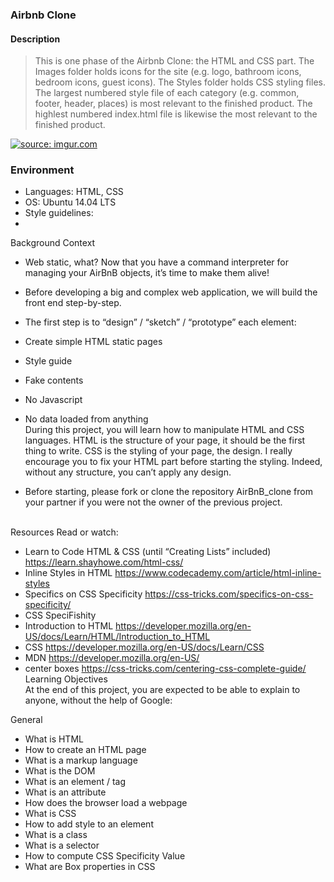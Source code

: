### Airbnb Clone

#### Description
> This is one phase of the Airbnb Clone: the HTML and CSS part. The Images
> folder holds icons for the site (e.g. logo, bathroom icons, bedroom icons,
> guest icons). The Styles folder holds CSS styling files. The largest numbered
> style file of each category (e.g. common, footer, header, places) is most
> relevant to the finished product. The highlest numbered index.html file is
> likewise the most relevant to the finished product.

<a href="https://imgur.com/XIiAWlR"><img src="https://i.imgur.com/XIiAWlR.png" title="source: imgur.com" /></a>

### Environment
* Languages: HTML, CSS
* OS: Ubuntu 14.04 LTS
* Style guidelines: 
* 

Background Context
- Web static, what?
Now that you have a command interpreter for managing your AirBnB objects, it’s time to make them alive!

- Before developing a big and complex web application, we will build the front end step-by-step.

- The first step is to “design” / “sketch” / “prototype” each element:

- Create simple HTML static pages<br>
- Style guide<br>
- Fake contents<br>
- No Javascript<br>
- No data loaded from anything<br>
During this project, you will learn how to manipulate HTML and CSS languages. HTML is the structure of your page, it should be the first thing to write. CSS is the styling of your page, the design. I really encourage you to fix your HTML part before starting the styling. Indeed, without any structure, you can’t apply any design.<br>

* Before starting, please fork or clone the repository AirBnB_clone from your partner if you were not the owner of the previous project.
<br>
Resources
Read or watch:<br>

- Learn to Code HTML & CSS (until “Creating Lists” included) https://learn.shayhowe.com/html-css/<br>
- Inline Styles in HTML https://www.codecademy.com/article/html-inline-styles<br>
- Specifics on CSS Specificity https://css-tricks.com/specifics-on-css-specificity/<br>
- CSS SpeciFishity <br>
- Introduction to HTML https://developer.mozilla.org/en-US/docs/Learn/HTML/Introduction_to_HTML<br>
- CSS https://developer.mozilla.org/en-US/docs/Learn/CSS<br>
- MDN https://developer.mozilla.org/en-US/<br>
- center boxes https://css-tricks.com/centering-css-complete-guide/<br>
Learning Objectives<br>
At the end of this project, you are expected to be able to explain to anyone, without the help of Google:

General<br>
- What is HTML<br>
- How to create an HTML page<br>
- What is a markup language<br>
- What is the DOM<br>
- What is an element / tag<br>
- What is an attribute<br>
- How does the browser load a webpage<br>
- What is CSS<br>
- How to add style to an element<br>
- What is a class<br>
- What is a selector<br>
- How to compute CSS Specificity Value<br>
- What are Box properties in CSS<br>
